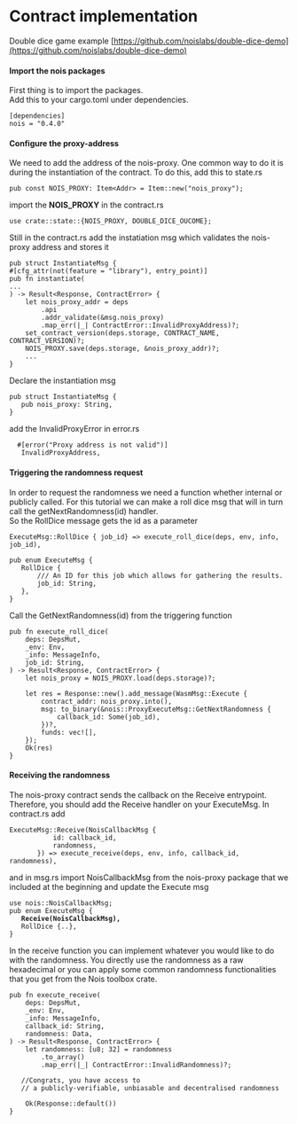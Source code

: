 # Contract implementation

Double dice game example [https://github.com/noislabs/double-dice-demo](https://github.com/noislabs/double-dice-demo)

#### Import the nois packages

First thing is to import the packages. \
Add this to your cargo.toml under dependencies.

```
[dependencies]
nois = "0.4.0"
```

#### Configure the proxy-address

We need to add the address of the nois-proxy. One common way to do it is during the instantiation of the contract. To do this, add this to state.rs

```
pub const NOIS_PROXY: Item<Addr> = Item::new("nois_proxy");
```

import the **NOIS\_PROXY** in the contract.rs

```
use crate::state::{NOIS_PROXY, DOUBLE_DICE_OUCOME};
```

Still in the contract.rs add the instatiation msg which validates the nois-proxy address and stores it

```
pub struct InstantiateMsg {
#[cfg_attr(not(feature = "library"), entry_point)]
pub fn instantiate(
...
) -> Result<Response, ContractError> {
    let nois_proxy_addr = deps
        .api
        .addr_validate(&msg.nois_proxy)
        .map_err(|_| ContractError::InvalidProxyAddress)?;
    set_contract_version(deps.storage, CONTRACT_NAME, CONTRACT_VERSION)?;
    NOIS_PROXY.save(deps.storage, &nois_proxy_addr)?;
    ...
}

```

Declare the instantiation msg

```
pub struct InstantiateMsg {
   pub nois_proxy: String,
}
```

add the InvalidProxyError in error.rs

```
  #[error("Proxy address is not valid")]
   InvalidProxyAddress,
```

#### Triggering the randomness request

In order to request the randomness we need a function whether internal or publicly called. For this tutorial we can make a roll dice msg that will in turn call the getNextRandomness(id) handler.\
So the RollDice message gets the id as a parameter

```
ExecuteMsg::RollDice { job_id} => execute_roll_dice(deps, env, info, job_id),
```

```
pub enum ExecuteMsg {
   RollDice {
       /// An ID for this job which allows for gathering the results.
       job_id: String,
   },
}

```

Call the GetNextRandomness(id) from the triggering function

```
pub fn execute_roll_dice(
    deps: DepsMut,
    _env: Env,
    _info: MessageInfo,
    job_id: String,
) -> Result<Response, ContractError> {
    let nois_proxy = NOIS_PROXY.load(deps.storage)?;

    let res = Response::new().add_message(WasmMsg::Execute {
        contract_addr: nois_proxy.into(),
        msg: to_binary(&nois::ProxyExecuteMsg::GetNextRandomness {
            callback_id: Some(job_id),
        })?,
        funds: vec![],
    });
    Ok(res)
}
```

#### Receiving the randomness

The nois-proxy contract sends the callback on the Receive entrypoint. Therefore, you should add the Receive handler on your ExecuteMsg. In contract.rs add

```
ExecuteMsg::Receive(NoisCallbackMsg {
           id: callback_id,
           randomness,
       }) => execute_receive(deps, env, info, callback_id, randomness),
```

and in msg.rs import NoisCallbackMsg from the nois-proxy package that we included at the beginning and update the Execute msg&#x20;

<pre><code>use nois::NoisCallbackMsg;
pub enum ExecuteMsg {
<strong>   Receive(NoisCallbackMsg),
</strong>   RollDice {..},
}
</code></pre>

In the receive function you can implement whatever you would like to do with the randomness. You directly use the randomness as a raw hexadecimal or you can apply some common randomness functionalities that you get from the Nois toolbox crate.

```
pub fn execute_receive(
    deps: DepsMut,
    _env: Env,
    _info: MessageInfo,
    callback_id: String,
    randomness: Data,
) -> Result<Response, ContractError> {
    let randomness: [u8; 32] = randomness
        .to_array()
        .map_err(|_| ContractError::InvalidRandomness)?;

   //Congrats, you have access to
   // a publicly-verifiable, unbiasable and decentralised randomness

    Ok(Response::default())
}
```



